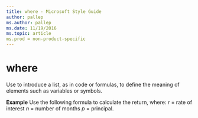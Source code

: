 ```yaml
---
title: where - Microsoft Style Guide
author: pallep
ms.author: pallep
ms.date: 11/19/2016
ms.topic: article
ms.prod = non-product-specific
---
```


# where

Use to introduce a list, as in code or formulas, to define the meaning of elements such as variables or symbols.

**Example** Use the following formula to calculate the return, where: *r* = rate of interest *n* = number of months *p* = principal.
